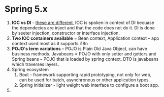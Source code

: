 # Spring 5.x

1. **IOC vs DI** - [these are different](https://stackoverflow.com/questions/6550700/inversion-of-control-vs-dependency-injection),  IOC is spoken in context of DI becuase the dependecies are inject and that the code does not do it. DI is done by seeter injection, constructor or interface injection. 
2.  **Two IOC containers available** = Bean context, Application context – app context used most as it supports i18n
3.  **POJO's term variations** – POJO is Plain Old Java Object, can have business methods. Javabeans = POJO with only setter and getters and Spring beans – POJO that is loaded by spring context. DTO is javabeans which traverses layers.
4. Spring ecosystem
	1. Boot - framework supporting rapid prototyping, not only for web, can be used for batch, asynchronous or other application types. 
	2. Spring Initializer - light weight web interface to configure a boot app. 
5. 
<!--stackedit_data:
eyJoaXN0b3J5IjpbMTkzNTA5MDk4OCw4OTI0ODA3MjJdfQ==
-->